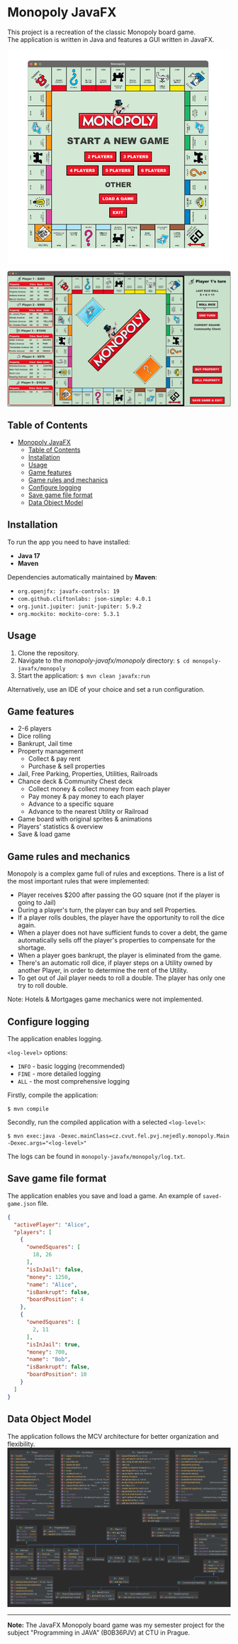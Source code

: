 # Monopoly JavaFX
This project is a recreation of the classic Monopoly board game.<br>
The application is written in Java and features a GUI written in JavaFX.

<img src="monopoly-menu.png" alt="monopoly menu">
<p align="center">
    <img align="center" width=990 alt="game demo" src="monopoly-demo.gif">
</p>

## Table of Contents
- [Monopoly JavaFX](#monopoly-javafx)
  - [Table of Contents](#table-of-contents)
  - [Installation](#installation)
  - [Usage](#usage)
  - [Game features](#game-features)
  - [Game rules and mechanics](#game-rules-and-mechanics)
  - [Configure logging](#configure-logging)
  - [Save game file format](#save-game-file-format)
  - [Data Object Model](#data-object-model)

## Installation
To run the app you need to have installed:
- **Java 17**
- **Maven**<br>

Dependencies automatically maintained by **Maven**:
- `org.openjfx: javafx-controls: 19`
- `com.github.cliftonlabs: json-simple: 4.0.1`
- `org.junit.jupiter: junit-jupiter: 5.9.2`
- `org.mockito: mockito-core: 5.3.1`

## Usage
1. Clone the repository.
2. Navigate to the *monopoly-javafx/monopoly* directory: `$ cd monopoly-javafx/monopoly`
3. Start the application: `$ mvn clean javafx:run`<br>

Alternatively, use an IDE of your choice and set a run configuration.

## Game features
- 2-6 players
- Dice rolling
- Bankrupt, Jail time
- Property management
  - Collect & pay rent
  - Purchase & sell properties
- Jail, Free Parking, Properties, Utilities, Railroads
- Chance deck & Community Chest deck
  - Collect money & collect money from each player
  - Pay money & pay money to each player
  - Advance to a specific square
  - Advance to the nearest Utility or Railroad
- Game board with original sprites & animations
- Players' statistics & overview
- Save & load game

## Game rules and mechanics
Monopoly is a complex game full of rules and exceptions. There is a list of the most important rules that were implemented:<br>
- Player receives $200 after passing the GO square (not if the player is going to Jail)
- During a player's turn, the player can buy and sell Properties.
- If a player rolls doubles, the player have the opportunity to roll the dice again.
- When a player does not have sufficient funds to cover a debt, the game automatically sells off the player's properties to compensate for the shortage.
- When a player goes bankrupt, the player is eliminated from the game.
- There's an automatic roll dice, if player steps on a Utility owned by another Player, in order to determine the rent of the Utility.
- To get out of Jail player needs to roll a double. The player has only one try to roll double.

Note: Hotels & Mortgages game mechanics were not implemented.

## Configure logging
The application enables logging.<br>

`<log-level>` options:
- `INFO` - basic logging (recommended)
- `FINE` - more detailed logging
- `ALL` - the most comprehensive logging<br>

Firstly, compile the application:
```shell
$ mvn compile
```
Secondly, run the compiled application with a selected `<log-level>`:
```shell
$ mvn exec:java -Dexec.mainClass=cz.cvut.fel.pvj.nejedly.monopoly.Main -Dexec.args="<log-level>"
```
The logs can be found in `monopoly-javafx/monopoly/log.txt`.

## Save game file format
The application enables you save and load a game. An example of `saved-game.json` file.
```json
{
  "activePlayer": "Alice",
  "players": [
    {
      "ownedSquares": [
        18, 26
      ],
      "isInJail": false,
      "money": 1250,
      "name": "Alice",
      "isBankrupt": false,
      "boardPosition": 4
    },
    {
      "ownedSquares": [
        2, 11
      ],
      "isInJail": true,
      "money": 700,
      "name": "Bob",
      "isBankrupt": false,
      "boardPosition": 10
    }
  ]
}
```

## Data Object Model
The application follows the MCV architecture for better organization and flexibility.
<img src="data-object-model.png" alt="data object model">

***
**Note:** The JavaFX Monopoly board game was my semester project for the subject "Programming in JAVA" (B0B36PJV) at CTU in Prague.